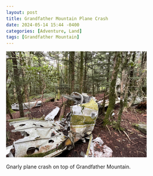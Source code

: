 ```yaml
---
layout: post
title: Grandfather Mountain Plane Crash
date: 2024-05-14 15:44 -0400
categories: [Adventure, Land]
tags: [Grandfather Mountain]
---
```


![img-description](/assets/img/photos/gf_airplane.gif)


Gnarly plane crash on top of Grandfather Mountain.






